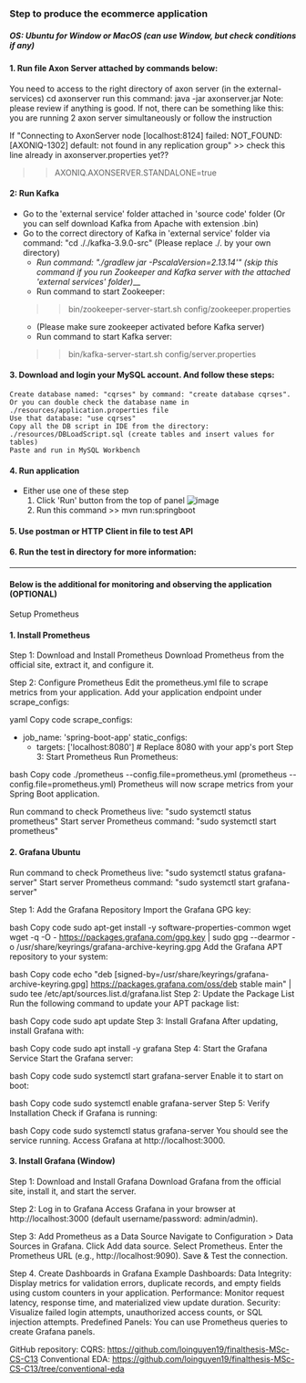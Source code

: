 ### Step to produce the ecommerce application

##### OS: Ubuntu for Window or MacOS (can use Window, but check conditions if any)

#### 1. Run file Axon Server attached by commands below:
You need to access to the right directory of axon server (in the external-services)
	cd axonserver
	run this command: java -jar axonserver.jar
Note: please review if anything is good. If not, there can be something like this: you are running 2 axon server simultaneously or follow the instruction

If "Connecting to AxonServer node [localhost:8124] failed: NOT_FOUND: [AXONIQ-1302] default: not found in any replication group" >> check this line already in axonserver.properties yet??
>> AXONIQ.AXONSERVER.STANDALONE=true

#### 2: Run Kafka
- Go to the 'external service' folder attached in 'source code' folder (Or you can self download Kafka from Apache with extension .bin)
- Go to the correct directory of Kafka in 'external service' folder via command: "cd ././kafka-3.9.0-src" (Please replace ./. by your own directory)
  - _Run command: "./gradlew jar -PscalaVersion=2.13.14'" (skip this command if you run Zookeeper and Kafka server with the attached 'external services' folder)___
  - Run command to start Zookeeper: 
  >> bin/zookeeper-server-start.sh config/zookeeper.properties
    - (Please make sure zookeeper activated before Kafka server) 
  - Run command to start Kafka server: 
  >> bin/kafka-server-start.sh config/server.properties


#### 3. Download and login your MySQL account. And follow these steps:
	Create database named: "cqrses" by command: "create database cqrses". Or you can double check the database name in ./resources/application.properties file
	Use that database: "use cqrses"
	Copy all the DB script in IDE from the directory: ./resources/DBLoadScript.sql (create tables and insert values for tables)
	Paste and run in MySQL Workbench
#### 4. Run application
- Either use one of these step
  1. Click 'Run' button from the top of panel
  ![image](https://github.com/user-attachments/assets/f02db368-03bb-4cfd-8910-f3d6bf5fc5f2)
  2. Run this command >> mvn run:springboot
#### 5. Use postman or HTTP Client in file to test API
#### 6. Run the test in directory for more information: 

---------------------
#### Below is the additional for monitoring and observing the application (OPTIONAL)
Setup Prometheus
#### 1. Install Prometheus
Step 1: Download and Install Prometheus
Download Prometheus from the official site, extract it, and configure it.

Step 2: Configure Prometheus
Edit the prometheus.yml file to scrape metrics from your application. Add your application endpoint under scrape_configs:

yaml
Copy code
scrape_configs:
  - job_name: 'spring-boot-app'
    static_configs:
      - targets: ['localhost:8080'] # Replace 8080 with your app's port
Step 3: Start Prometheus
Run Prometheus:

bash
Copy code
./prometheus --config.file=prometheus.yml (prometheus --config.file=prometheus.yml)
Prometheus will now scrape metrics from your Spring Boot application.

Run command to check Prometheus live: "sudo systemctl status prometheus"
Start server Prometheus command: "sudo systemctl start prometheus"

#### 2. Grafana Ubuntu

Run command to check Prometheus live: "sudo systemctl status grafana-server"
Start server Prometheus command: "sudo systemctl start grafana-server"

Step 1: Add the Grafana Repository
Import the Grafana GPG key:

bash
Copy code
sudo apt-get install -y software-properties-common wget
wget -q -O - https://packages.grafana.com/gpg.key | sudo gpg --dearmor -o /usr/share/keyrings/grafana-archive-keyring.gpg
Add the Grafana APT repository to your system:

bash
Copy code
echo "deb [signed-by=/usr/share/keyrings/grafana-archive-keyring.gpg] https://packages.grafana.com/oss/deb stable main" | sudo tee /etc/apt/sources.list.d/grafana.list
Step 2: Update the Package List
Run the following command to update your APT package list:

bash
Copy code
sudo apt update
Step 3: Install Grafana
After updating, install Grafana with:

bash
Copy code
sudo apt install -y grafana
Step 4: Start the Grafana Service
Start the Grafana server:

bash
Copy code
sudo systemctl start grafana-server
Enable it to start on boot:

bash
Copy code
sudo systemctl enable grafana-server
Step 5: Verify Installation
Check if Grafana is running:

bash
Copy code
sudo systemctl status grafana-server
You should see the service running. Access Grafana at http://localhost:3000.

#### 3. Install Grafana (Window)
Step 1: Download and Install Grafana
Download Grafana from the official site, install it, and start the server.

Step 2: Log in to Grafana
Access Grafana in your browser at http://localhost:3000 (default username/password: admin/admin).

Step 3: Add Prometheus as a Data Source
Navigate to Configuration > Data Sources in Grafana.
Click Add data source.
Select Prometheus.
Enter the Prometheus URL (e.g., http://localhost:9090).
Save & Test the connection.

Step 4. Create Dashboards in Grafana
Example Dashboards:
Data Integrity: Display metrics for validation errors, duplicate records, and empty fields using custom counters in your application.
Performance: Monitor request latency, response time, and materialized view update duration.
Security: Visualize failed login attempts, unauthorized access counts, or SQL injection attempts.
Predefined Panels:
You can use Prometheus queries to create Grafana panels.

GitHub repository:
CQRS: https://github.com/loinguyen19/finalthesis-MSc-CS-C13 
Conventional EDA: https://github.com/loinguyen19/finalthesis-MSc-CS-C13/tree/conventional-eda 
